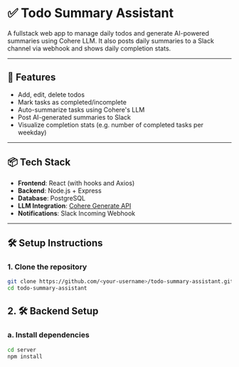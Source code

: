# ✅ Todo Summary Assistant

A fullstack web app to manage daily todos and generate AI-powered summaries using Cohere LLM. It also posts daily summaries to a Slack channel via webhook and shows daily completion stats.

---

## 🚀 Features

- Add, edit, delete todos
- Mark tasks as completed/incomplete
- Auto-summarize tasks using Cohere's LLM
- Post AI-generated summaries to Slack
- Visualize completion stats (e.g. number of completed tasks per weekday)

---

## 📦 Tech Stack

- **Frontend**: React (with hooks and Axios)
- **Backend**: Node.js + Express
- **Database**: PostgreSQL
- **LLM Integration**: [Cohere Generate API](https://docs.cohere.com/docs/generate)
- **Notifications**: Slack Incoming Webhook

---

## 🛠️ Setup Instructions

### 1. Clone the repository
```bash
git clone https://github.com/<your-username>/todo-summary-assistant.git
cd todo-summary-assistant
```

## 2. 🛠️ Backend Setup

### a. Install dependencies

```bash
cd server  
npm install

